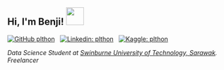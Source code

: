 <h2> Hi, I'm Benji! <img src="https://media.giphy.com/media/WUlplcMpOCEmTGBtBW/giphy.gif" width="40"> </h2>

[![GitHub plthon](https://img.shields.io/github/followers/plthon?label=follow&style=social)](https://github.com/plthon)
&nbsp;
[![Linkedin: plthon](https://img.shields.io/badge/-plthon-blue?style=flat-square&logo=Linkedin&logoColor=white&link=https://www.linkedin.com/in/plthon/)](https://www.linkedin.com/in/plthon/)
&nbsp;
[![Kaggle: plthon](https://img.shields.io/badge/-plthon-20BEFF?style=flat-square&logo=Kaggle&logoColor=white&link=https://www.kaggle.com/plthon)](https://www.kaggle.com/plthon)

<p>
  <em>Data Science Student at <a href="https://www.swinburne.edu.my/">Swinburne University of Technology, Sarawak</a>.
  </br>
  Freelancer
  </br>
  
</em></p>



<!--
**plthon/plthon** is a ✨ _special_ ✨ repository because its `README.md` (this file) appears on your GitHub profile.

Here are some ideas to get you started:

- 🔭 I’m currently working on ...
- 🌱 I’m currently learning ...
- 👯 I’m looking to collaborate on ...
- 🤔 I’m looking for help with ...
- 💬 Ask me about ...
- 📫 How to reach me: ...
- 😄 Pronouns: ...
- ⚡ Fun fact: ...
-->
